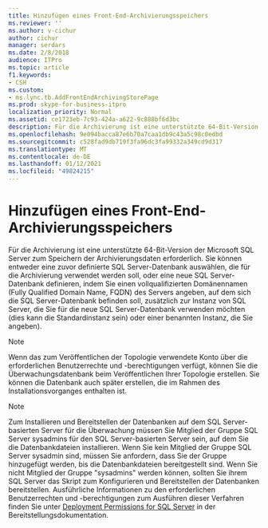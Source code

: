 ```yaml
---
title: Hinzufügen eines Front-End-Archivierungsspeichers
ms.reviewer: ''
ms.author: v-cichur
author: cichur
manager: serdars
ms.date: 2/8/2018
audience: ITPro
ms.topic: article
f1.keywords:
- CSH
ms.custom:
- ms.lync.tb.AddFrontEndArchivingStorePage
ms.prod: skype-for-business-itpro
localization_priority: Normal
ms.assetid: ce1723eb-7c93-424a-a622-9c888bf6d3bc
description: Für die Archivierung ist eine unterstützte 64-Bit-Version der Microsoft SQL Server zum Speichern der Archivierungsdaten erforderlich. Sie können entweder eine zuvor definierte SQL Server-Datenbank auswählen, die für die Archivierung verwendet werden soll, oder eine neue SQL Server-Datenbank definieren, indem Sie einen vollqualifizierten Domänennamen (Fully Qualified Domain Name, FQDN) des Servers angeben, auf dem sich die SQL Server-Datenbank befinden soll, zusätzlich zur Instanz von SQL Server, die Sie für die neue SQL Server-Datenbank verwenden möchten (dies kann die Standardinstanz sein) oder einer benannten Instanz, die Sie angeben).
ms.openlocfilehash: 9e094bacca87e6b70a7caa1db9c43a5c98c0edbd
ms.sourcegitcommit: c528fad9db719f3fa96dc3fa99332a349cd9d317
ms.translationtype: MT
ms.contentlocale: de-DE
ms.lasthandoff: 01/12/2021
ms.locfileid: "49824215"
---
```

# <a name="add-front-end-archiving-store"></a>Hinzufügen eines Front-End-Archivierungsspeichers

Für die Archivierung ist eine unterstützte 64-Bit-Version der Microsoft SQL Server zum Speichern der Archivierungsdaten erforderlich. Sie können entweder eine zuvor definierte SQL Server-Datenbank auswählen, die für die Archivierung verwendet werden soll, oder eine neue SQL Server-Datenbank definieren, indem Sie einen vollqualifizierten Domänennamen (Fully Qualified Domain Name, FQDN) des Servers angeben, auf dem sich die SQL Server-Datenbank befinden soll, zusätzlich zur Instanz von SQL Server, die Sie für die neue SQL Server-Datenbank verwenden möchten (dies kann die Standardinstanz sein) oder einer benannten Instanz, die Sie angeben).

> [!NOTE]
> Wenn das zum Veröffentlichen der Topologie verwendete Konto über die erforderlichen Benutzerrechte und -berechtigungen verfügt, können Sie die Überwachungsdatenbank beim Veröffentlichen Ihrer Topologie erstellen. Sie können die Datenbank auch später erstellen, die im Rahmen des Installationsvorganges enthalten ist.

> [!NOTE]
> Zum Installieren und Bereitstellen der Datenbanken auf dem SQL Server-basierten Server für die Überwachung müssen Sie Mitglied der Gruppe SQL Server sysadmins für den SQL Server-basierten Server sein, auf dem Sie die Datenbankdateien installieren. Wenn Sie kein Mitglied der Gruppe SQL Server sysadmin sind, müssen Sie anfordern, dass Sie der Gruppe hinzugefügt werden, bis die Datenbankdateien bereitgestellt sind. Wenn Sie nicht Mitglied der Gruppe "sysadmins" werden können, sollten Sie ihrem SQL Server das Skript zum Konfigurieren und Bereitstellen der Datenbanken bereitstellen. Ausführliche Informationen zu den erforderlichen Benutzerrechten und -berechtigungen zum Ausführen dieser Verfahren finden Sie unter [Deployment Permissions for SQL Server](https://technet.microsoft.com/library/56ea0c02-bcf5-4d45-aa13-570531c29074.aspx) in der Bereitstellungsdokumentation.



